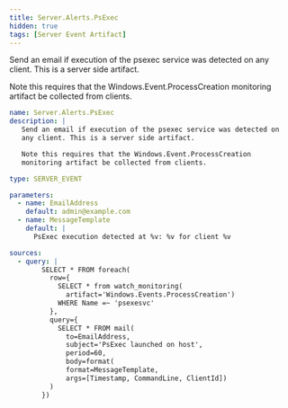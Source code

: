 ```yaml
---
title: Server.Alerts.PsExec
hidden: true
tags: [Server Event Artifact]
---
```


Send an email if execution of the psexec service was detected on
any client. This is a server side artifact.

Note this requires that the Windows.Event.ProcessCreation
monitoring artifact be collected from clients.


```yaml
name: Server.Alerts.PsExec
description: |
   Send an email if execution of the psexec service was detected on
   any client. This is a server side artifact.

   Note this requires that the Windows.Event.ProcessCreation
   monitoring artifact be collected from clients.

type: SERVER_EVENT

parameters:
  - name: EmailAddress
    default: admin@example.com
  - name: MessageTemplate
    default: |
      PsExec execution detected at %v: %v for client %v

sources:
  - query: |
        SELECT * FROM foreach(
          row={
            SELECT * from watch_monitoring(
              artifact='Windows.Events.ProcessCreation')
            WHERE Name =~ 'psexesvc'
          },
          query={
            SELECT * FROM mail(
              to=EmailAddress,
              subject='PsExec launched on host',
              period=60,
              body=format(
              format=MessageTemplate,
              args=[Timestamp, CommandLine, ClientId])
          )
        })

```
